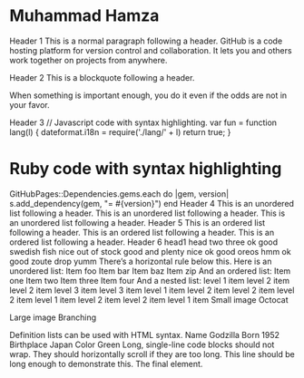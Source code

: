 # Muhammad Hamza
Header 1
This is a normal paragraph following a header. GitHub is a code hosting platform for version control and collaboration. It lets you and others work together on projects from anywhere.

Header 2
This is a blockquote following a header.

When something is important enough, you do it even if the odds are not in your favor.

Header 3
// Javascript code with syntax highlighting.
var fun = function lang(l) {
  dateformat.i18n = require('./lang/' + l)
  return true;
}
# Ruby code with syntax highlighting
GitHubPages::Dependencies.gems.each do |gem, version|
  s.add_dependency(gem, "= #{version}")
end
Header 4
This is an unordered list following a header.
This is an unordered list following a header.
This is an unordered list following a header.
Header 5
This is an ordered list following a header.
This is an ordered list following a header.
This is an ordered list following a header.
Header 6
head1	head two	three
ok	good swedish fish	nice
out of stock	good and plenty	nice
ok	good oreos	hmm
ok	good zoute drop	yumm
There’s a horizontal rule below this.
Here is an unordered list:
Item foo
Item bar
Item baz
Item zip
And an ordered list:
Item one
Item two
Item three
Item four
And a nested list:
level 1 item
level 2 item
level 2 item
level 3 item
level 3 item
level 1 item
level 2 item
level 2 item
level 2 item
level 1 item
level 2 item
level 2 item
level 1 item
Small image
Octocat

Large image
Branching

Definition lists can be used with HTML syntax.
Name
Godzilla
Born
1952
Birthplace
Japan
Color
Green
Long, single-line code blocks should not wrap. They should horizontally scroll if they are too long. This line should be long enough to demonstrate this.
The final element.


